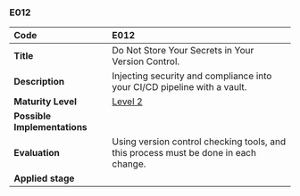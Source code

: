 ### E012

| **Code**           | **E012** |
| :--                | :--      |
| **Title**          | Do Not Store Your Secrets in Your Version Control. |
| **Description**    | Injecting security and compliance into your CI/CD pipeline with a vault. |
| **Maturity Level** | [Level 2](/levels#level-2) |
| **Possible Implementations** | |
| **Evaluation**     | Using version control checking tools, and this process must be done in each change. |
| **Applied stage**  | |
